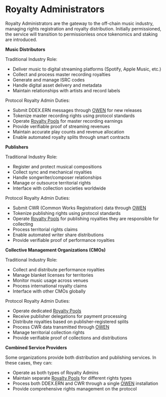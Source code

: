# Royalty Administrators

Royalty Administrators are the gateway to the off-chain music industry, managing rights registration and royalty distribution. Initially permissioned, the service will transition to permissionless once tokenomics and staking are introduced.

**Music Distributors**

Traditional Industry Role:

* Deliver music to digital streaming platforms (Spotify, Apple Music, etc.)
* Collect and process master recording royalties
* Generate and manage ISRC codes
* Handle digital asset delivery and metadata
* Maintain relationships with artists and record labels

Protocol Royalty Admin Duties:

* Submit DDEX.ERN messages through [OWEN](https://github.com/originalworks/protocol-core/tree/master/owen) for new releases
* Tokenize master recording rights using protocol standards
* Operate [Royalty Pools](https://docs.original.works/original-works/3.1-royalty-pools) for master recording earnings
* Provide verifiable proof of streaming revenues
* Maintain accurate play counts and revenue allocation
* Enable automated royalty splits through smart contracts

**Publishers**

Traditional Industry Role:

* Register and protect musical compositions
* Collect sync and mechanical royalties
* Handle songwriter/composer relationships
* Manage or outsource territorial rights
* Interface with collection societies worldwide

Protocol Royalty Admin Duties:

* Submit CWR (Common Works Registration) data through [OWEN](https://github.com/originalworks/protocol-core/tree/master/owen)
* Tokenize publishing rights using protocol standards
* Operate [Royalty Pools](https://docs.original.works/original-works/3.1-royalty-pools) for publishing royalties they are responsible for collecting
* Process territorial rights claims
* Enable automated writer share distributions
* Provide verifiable proof of performance royalties

**Collective Management Organizations (CMOs)**

Traditional Industry Role:

* Collect and distribute performance royalties
* Manage blanket licenses for territories
* Monitor music usage across venues
* Process international royalty claims
* Interface with other CMOs globally

Protocol Royalty Admin Duties:

* Operate dedicated [Royalty Pools](https://docs.original.works/original-works/3.1-royalty-pools/)
* Receive publisher delegations for payment processing
* Distribute royalties based on publisher-registered splits
* Process CWR data transmitted through [OWEN](https://github.com/originalworks/protocol-core/tree/master/owen)
* Manage territorial collection rights
* Provide verifiable proof of collections and distributions

**Combined Service Providers**

Some organizations provide both distribution and publishing services. In these cases, they can:

* Operate as both types of Royalty Admins
* Maintain separate [Royalty Pools](https://docs.original.works/original-works/3.1-royalty-pools/) for different rights types
* Process both DDEX.ERN and CWR through a single [OWEN](https://github.com/originalworks/protocol-core/tree/master/owen) installation
* Provide comprehensive rights management on the protocol
